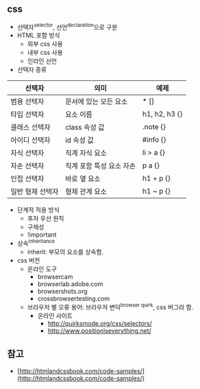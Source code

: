 ## css

- 선택자<sup>selector</sup>, 선언<sup>declaration</sup>으로 구분
- HTML 포함 방식
	- 외부 css 사용 
		<link rel="stylesheet" type="text/css" href="" >
	- 내부 css 사용
		<style></style>
	- 인라인 선언
- 선택자 종류

| 선택자 | 의미 | 예제 |
| --- | --- | --- |
| 범용 선택자 | 문서에 있는 모든 요소 | * [] |
| 타입 선택자 | 요소 이름 | h1, h2, h3 {} |
| 클래스 선택자 | class 속성 값 | .note {}  |
| 아이디 선택자 | id 속성 값 | #info {} |
| 자식 선택자 | 직계 자식 요소 | li > a {} |
| 자손 선택자 | 직계 포함 특성 요소 자손 | p a {} |
| 인접 선택자 | 바로 옆 요소 | h1 + p {}  |
| 일반 형제 선택자 | 형제 관계 요소 | h1 ~ p {} | 

- 단계적 적용 방식
	- 후자 우선 원칙
	- 구체성
	- !important
- 상속<sup>inheritance</sup>
	- inherit: 부모의 요소를 상속함.
- css 버전 
	- 온라인 도구 
		- browsercam
		- browserlab.adobe.com
		- browsershots.org
		- crossbrowsertesting.com
	- 브라우저 별 오류 용어: 브라우저 변덕<sup>browser quirk</sup>, css 버그라 함.
		- 온라인 사이트 
			- http://quirksmode.org/css/selectors/
			- http://www.positioniseverything.net/
			
			
## 참고 

- [http://htmlandcssbook.com/code-samples/](http://htmlandcssbook.com/code-samples/)
